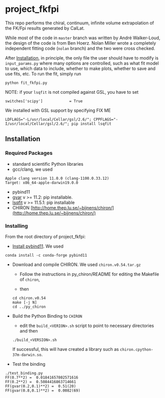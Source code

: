 # project_fkfpi

This repo performs the chiral, continuum, infinite volume extrapolation of the FK/Fpi results generated by CalLat.

While most of the code in `master` branch was written by André Walker-Loud, the design of the code is from Ben Hoerz.  Nolan Miller wrote a completely independent fitting code (`nolan` branch) and the two were cross checked.

After [Installation](##Installing), in principle, the only file the user should have to modify is `input_params.py` where many options are controlled, such as what fit model to use, which data to include, whether to make plots, whether to save and use fits, etc.  To run the fit, simply run

```
python fit_fkfpi.py
```
NOTE: if your `lsqfit` is not compiled against GSL, you have to set
```
switches['scipy']            = True
```
We installed with GSL support by specifying FIX ME
```
LDFLAGS="-L/usr/local/Cellar/gsl/2.6/"; CPPFLAGS="-I/usr/local/Cellar/gsl/2.6/"; pip install lsqfit
```



## Installation

### Required Packages
- standard scientific Python libraries
- gcc/clang, we used
```
Apple clang version 11.0.0 (clang-1100.0.33.12)
Target: x86_64-apple-darwin19.0.0
```
- pybind11
- [gvar](https://github.com/gplepage/gvar) v >= 11.2: pip installable.
- [lsqfit](https://github.com/gplepage/lsqfit) v >= 11.5.1: pip installable
- CHIRON [http://home.thep.lu.se/~bijnens/chiron/](http://home.thep.lu.se/~bijnens/chiron/)

### Installing
From the root directory of project_fkfpi:
- [Install pybind11](https://anaconda.org/conda-forge/pybind11).  We used

```conda install -c conda-forge pybind11```

- Download and compile CHIRON.  We used `chiron.v0.54.tar.gz`

  - Follow the instructions in py_chiron/README for editing the Makefile of `chiron`,

  - then
  ```
  cd chiron.v0.54
  make [-j N]
  cd ../py_chiron
  ```
- Build the Python Binding to `CHIRON`
  - edit the `build_<VERION>.sh` script to point to necessary directories and then
  ```
  ./build_<VERSION>.sh
  ```
  If successful, this will have created a library such as `chiron.cpython-37m-darwin.so`.

- Test the binding
```
./test_binding.py
FF(0.7**2) =  0.01841657802571616
FF(0.2**2) =  0.5084416863714661
FF(gvar(0.2,0.1)**2) =  0.51(20)
FF(gvar(0.8,0.1)**2) =  0.0082(69)
```
